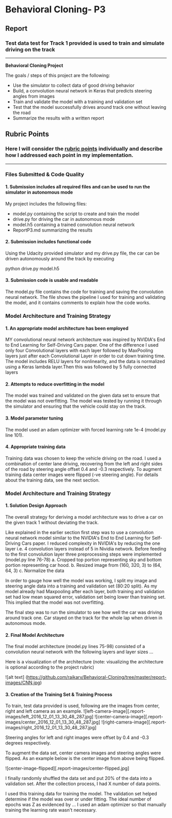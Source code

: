 # **Behavioral Cloning- P3** 

## Report

### Test data test for Track 1 provided is used to train and simulate driving on the track

---

**Behavioral Cloning Project**

The goals / steps of this project are the following:
* Use the simulator to collect data of good driving behavior
* Build, a convolution neural network in Keras that predicts steering angles from images
* Train and validate the model with a training and validation set
* Test that the model successfully drives around track one without leaving the road
* Summarize the results with a written report


[//]: # (Image References)

[image1]: ./examples/placeholder.png "Model Visualization"
[image2]: ./examples/placeholder.png "Grayscaling"
[image3]: ./examples/placeholder_small.png "Recovery Image"
[image4]: ./examples/placeholder_small.png "Recovery Image"
[image5]: ./examples/placeholder_small.png "Recovery Image"
[image6]: ./examples/placeholder_small.png "Normal Image"
[image7]: ./examples/placeholder_small.png "Flipped Image"

## Rubric Points
### Here I will consider the [rubric points](https://review.udacity.com/#!/rubrics/432/view) individually and describe how I addressed each point in my implementation.  

---
### Files Submitted & Code Quality

#### 1. Submission includes all required files and can be used to run the simulator in autonomous mode

My project includes the following files:
* model.py containing the script to create and train the model
* drive.py for driving the car in autonomous mode
* model.h5 containing a trained convolution neural network 
* ReportP3.md summarizing the results

#### 2. Submission includes functional code
Using the Udacity provided simulator and my drive.py file, the car can be driven autonomously around the track by executing 

python drive.py model.h5

#### 3. Submission code is usable and readable

The model.py file contains the code for training and saving the convolution neural network. The file shows the pipeline I used for training and validating the model, and it contains comments to explain how the code works.

### Model Architecture and Training Strategy

#### 1. An appropriate model architecture has been employed

MY convolutional neural network architecture was inspired by NVIDIA's End to End Learning for Self-Driving Cars paper. One of the difference I used only four Convolutional layers with each layer followed by MaxPooling layers just after each Convolutional Layer in order to cut down training time. The model includes RELU layers for nonlinearity, and the data is normalized using a Keras lambda layer.Then this was followed by 5 fully connected layers

#### 2. Attempts to reduce overfitting in the model

The model was trained and validated on the given data set to ensure that the model was not overfitting. The model was tested by running it through the simulator and ensuring that the vehicle could stay on the track.

#### 3. Model parameter tuning

The model used an adam optimizer with forced learning rate 1e-4 (model.py line 101).

#### 4. Appropriate training data

Training data was chosen to keep the vehicle driving on the road. I used a combination of center lane driving, recovering from the left and right sides of the road by steering angle offset 0.4 and -0.3 respectively. To augment training data center images were flipped (-ve steering angle). For details about the training data, see the next section. 

### Model Architecture and Training Strategy

#### 1. Solution Design Approach

The overall strategy for deriving a model architecture was to drive a car on the given track 1 without deviating the track.

Like explained in the earlier section first step was to use a convolution neural network model similar to the NVIDIA's End to End Learning for Self-Driving Cars paper. I reduced complexity in NVIDIA's by reducing the one layer i.e. 4 convolution layers instead of 5 in Nividia network. Before feeding to the first convolution layer three preprocessing steps were implemented (model.py line 76-78)
a. Cropped top portion representing sky and bottom portion representing car hood.
b. Resized image from (160, 320, 3) to (64, 64, 3)
c. Normalize the data

In order to gauge how well the model was working, I split my image and steering angle data into a training and validation set (80:20 split). As my model already had Maxpooling after each layer, both training and validation set had low mean squared error, validation set being lower than training set. This implied that the model was not overfitting. 

The final step was to run the simulator to see how well the car was driving around track one. Car stayed on the track for the whole lap when driven in autonomous mode.

#### 2. Final Model Architecture

The final model architecture (model.py lines 75-98) consisted of a convolution neural network with the following layers and layer sizes ...

Here is a visualization of the architecture (note: visualizing the architecture is optional according to the project rubric)

![alt text] (https://github.com/raikarv/Behavioral-Cloning/tree/master/report-images/CNN.jpg)

#### 3. Creation of the Training Set & Training Process

To train, test data provided is used, following are the images from center, right and left camera as an example.
![left-camera-image][.report-images/left_2016_12_01_13_30_48_287.jpg]
![center-camera-image][.report-images/center_2016_12_01_13_30_48_287.jpg]
![right-camera-image][.report-images/right_2016_12_01_13_30_48_287.jpg]

Steering angles for left and right images were offset by 0.4 and -0.3 degrees respectively.

To augment the data set, center camera images and steering angles were flipped. As an example below is the center image from above being flipped.

![center-image-flipped][.report-images/center-flipped.jpg]

I finally randomly shuffled the data set and put 20% of the data into a validation set. After the collection process, I had X number of data points.


I used this training data for training the model. The validation set helped determine if the model was over or under fitting. The ideal number of epochs was Z as evidenced by ... I used an adam optimizer so that manually training the learning rate wasn't necessary.
